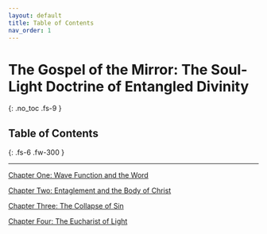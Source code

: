 ```yaml
---
layout: default
title: Table of Contents
nav_order: 1
---
```


# The Gospel of the Mirror: The Soul-Light Doctrine of Entangled Divinity
{: .no_toc .fs-9 }

## Table of Contents
{: .fs-6 .fw-300 }

---

[Chapter One: Wave Function and the Word](https://sandboxpublishinghouse.github.io/the-gospel-of-the-mirror/chapter-1.html)

[Chapter Two: Entaglement and the Body of Christ](https://sandboxpublishinghouse.github.io/the-gospel-of-the-mirror/chapter-2.html)

[Chapter Three: The Collapse of Sin](https://sandboxpublishinghouse.github.io/the-gospel-of-the-mirror/chapter-3.html)

[Chapter Four: The Eucharist of Light](chapter-4.html)